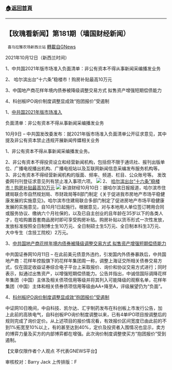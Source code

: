 ###  [:house:返回首頁](https://github.com/ourhimalayas/txt)
---


## 【玫瑰看新闻】第181期（墙国财经新闻）
` 喜马拉雅农场新西兰站` [轉載自GNews](https://gnews.org/zh-hans/1591069/)

2021年10月12日（新西兰时间）

1、中共国2021年版市场准入负面清单：非公有资本不得从事新闻采编播发业务

2、 哈尔滨出台“十六条”稳楼市！购房补贴最高10万元

3、中国地产商花样年境内债券被降级调整交易方式 拟售资产增强短期偿债能力

4、科创板IPO询价制度调整显成效“抱团报价”受遏制

1、[中共国2021年版市场准入](https://hd.ndrc.gov.cn/yjzx/yjzx_add.jsp?SiteId=371)

负面清单：非公有资本不得从事新闻采编播发业务

10月9日 – 中共国发改委发布：就2021年版市场准入负面清单公开征求意见，其中提及非公有资本禁止违规开展新闻传媒相关业务

1、非公有资本不得从事新闻采编播发业务。

2、非公有资本不得投资设立和经营新闻机构，包括但不限于通讯社、报刊出版单位、广播电视播出机构、广播电视站以及互联网新闻信息采编发布服务机构等。 　3、非公有资本不得经营新闻机构的版面、频率、频道、栏目、公众账号等。 发改委网刊刊登征求意见列有禁止准入事项六项。
![](https://assets.gnews.org/wp-content/uploads/2021/10/图片-1-4.jpg)
2、 [哈尔滨出台“十六条”稳楼市！购房补贴最高10万元](https://finance.sina.com.cn/china/2021-10-10/doc-iktzqtyu0599391.shtml)
![](https://assets.gnews.org/wp-content/uploads/2021/10/图片-2-3.jpg)
新浪财经10月10日：据哈尔滨日报报道，哈尔滨市住建局联合市自然规划局、市财政局等8部门制定《关于促进我市房地产市场平稳健康发展的实施意见》。哈尔滨市住建局联合多部门制定了促进房地产市场平稳健康发展的实施意见，自10月1日起施行。根据意见，对与本地用人单位签订聘用合同或服务协议、缴纳六个月社保的，以及已自主创业的且年龄在35岁以下的各类人才，在哈购置首套商品房时即可享受购房补贴。购房补贴以货币形式一次性发放，发放标准按照全日制博士生10万元、全日制硕士生5万元、全日制本科生3万元、大中专生（含技工院校）2万元。

3、[中共国地产商花样年境内债券被降级调整交易方式 拟售资产增强短期偿债能力](http://xinpi.stcn.com/finalpage/2021-10/11/1211229565.PDF)

中共国证券网10月11日 – 在此前美元债意外违约，引发国内外债券暴跌后，中共国地产商：花样年控股旗下的花样年集团周一称，调整上海证交所相关债券交易方式，仅在固定收益证券综合电子平台上采取报价、询价和协议交易方式进行；同时表示，拟通过出售资产，以增强短期偿债能力。公告并指出，中诚信国际调降花样年集团（中国）主体及相关债项信用等级并将其列入可能降级的观察名单，花样年集团（中国）主体和相关债券债项信用等级由AA+降至A，评级展望仍为“负面”。

4、[科创板IPO询价制度调整显成效“抱团报价”受遏制](http://www.cs.com.cn/xwzx/hg/202110/t20211011_6209137.html)

中证网10日晚间，中自科技、凯尔达、汇宇制药发布在科创板上市发行公告，加上此前的高铁电气，自科创板IPO询价制度调整以来，已有4单IPO项目按调整后的规则完成了询价定价。从上述项目的报价情况看，有效报价区间宽度已由此前的不到1%拓宽至10%以上，有的甚至达到40%，定价及投资者入围情况也显示，卖方的博弈力量及买方的内部博弈都在增强。此次询价制度调整使买方“抱团报价”受到遏制。

【文章仅限作者个人观点 不代表GNEWS平台】

审核校对：Barry Jack
上传排版：F

